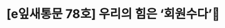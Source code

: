 ---
href: 'http://stib.ee/86cBAA#new_tab'
title: '[e잎새통문 78호] 우리의 힘은 ‘회원수다’💪'
img: '/_assets/78.jpg'
---